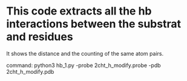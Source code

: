 # This code extracts all the hb interactions between the substrat and residues
It shows the distance and the counting of the same atom pairs.

command: python3 hb_1.py -probe 2cht_h_modify.probe -pdb 2cht_h_modify.pdb 